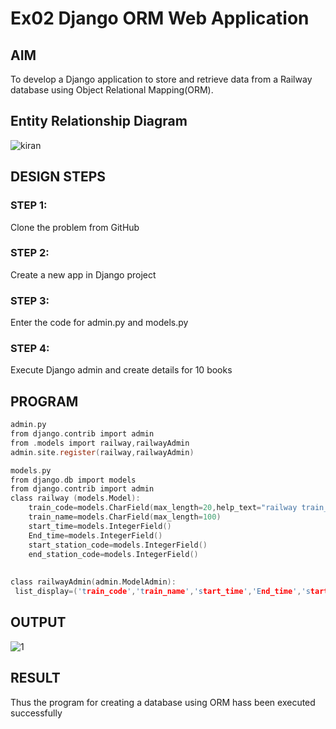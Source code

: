 # Ex02 Django ORM Web Application

## AIM
To develop a Django application to store and retrieve data from a Railway database using Object Relational Mapping(ORM).

## Entity Relationship Diagram
![kiran](https://github.com/Rajkiran0604/ORM/assets/164345543/a0530e65-9216-4ace-84bf-47e078812b1d)

## DESIGN STEPS

### STEP 1:
Clone the problem from GitHub

### STEP 2:
Create a new app in Django project

### STEP 3:
Enter the code for admin.py and models.py

### STEP 4:
Execute Django admin and create details for 10 books

## PROGRAM
```C
admin.py
from django.contrib import admin
from .models import railway,railwayAdmin
admin.site.register(railway,railwayAdmin)

models.py
from django.db import models
from django.contrib import admin
class railway (models.Model):
    train_code=models.CharField(max_length=20,help_text="railway train_code")
    train_name=models.CharField(max_length=100)
    start_time=models.IntegerField()
    End_time=models.IntegerField()
    start_station_code=models.IntegerField()
    end_station_code=models.IntegerField()
    
 
class railwayAdmin(admin.ModelAdmin):
 list_display=('train_code','train_name','start_time','End_time','start_station_code','end_station_code',)
```

## OUTPUT
![1](https://github.com/Rajkiran0604/ORM/assets/164345543/d4abcbd5-9ffc-47dc-9956-d695f501c4ac)

## RESULT
Thus the program for creating a database using ORM hass been executed successfully
